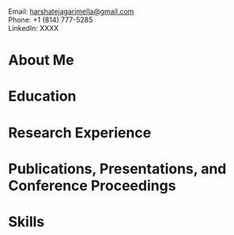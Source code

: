 Email: harshatejagarimella@gmail.com \
Phone: +1 (814) 777-5285 \
LinkedIn: XXXX

# About Me

# Education

# Research Experience

# Publications, Presentations, and Conference Proceedings

# Skills